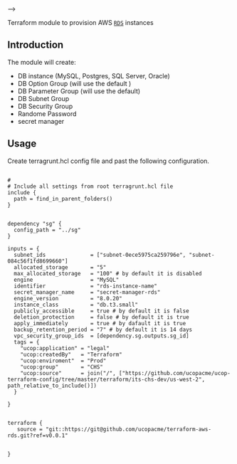 

-->

Terraform module to provision AWS [`RDS`](https://aws.amazon.com/rds/) instances



## Introduction

The module will create:

* DB instance (MySQL, Postgres, SQL Server, Oracle)
* DB Option Group (will use the default )
* DB Parameter Group (will use the default)
* DB Subnet Group
* DB Security Group
* Randome Password
* secret manager



## Usage
Create terragrunt.hcl config file and past the following configuration.


```hcl

#
# Include all settings from root terragrunt.hcl file
include {
  path = find_in_parent_folders()
}


dependency "sg" {
  config_path = "../sg"
}

inputs = {
  subnet_ids              = ["subnet-0ece5975ca259796e", "subnet-084c56f1fd8699660"]
  allocated_storage       = "5"
  max_allocated_storage   = "100" # by default it is disabled
  engine                  = "MySQL"
  identifier              = "rds-instance-name"
  secret_manager_name     = "secret-manager-rds"
  engine_version          = "8.0.20"
  instance_class          = "db.t3.small"
  publicly_accessible     = true # by default it is false
  deletion_protection     = false # by default it is true
  apply_immediately       = true # by dafault it is true
  backup_retention_period = "7" # by default it is 14 days
  vpc_security_group_ids  = [dependency.sg.outputs.sg_id]
  tags = {
    "ucop:application" = "legal"
    "ucop:createdBy"   = "Terraform"
    "ucop:enviroment"  = "Prod"
    "ucop:group"       = "CHS"
    "ucop:source"      = join("/", ["https://github.com/ucopacme/ucop-terraform-config/tree/master/terraform/its-chs-dev/us-west-2", path_relative_to_include()])
  }

}


terraform {
   source = "git::https://git@github.com/ucopacme/terraform-aws-rds.git?ref=v0.0.1"


}

